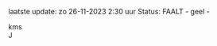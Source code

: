 laatste update: 
zo 26-11-2023  2:30   uur 
Status: FAALT - geel - 
<div class="service R">kms</div><div class="service R">J</div>